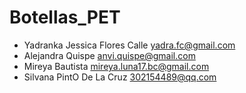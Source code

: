 # Botellas_PET

- Yadranka Jessica Flores Calle <yadra.fc@gmail.com>
- Alejandra Quispe  <anvi.quispe@gmail.com>
- Mireya Bautista  <mireya.luna17.bc@gmail.com>
- Silvana PintO De La Cruz   <302154489@qq.com>
